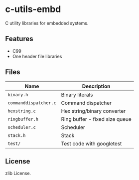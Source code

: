 # c-utils-embd

C utility libraries for embedded systems.

## Features

- C99
- One header file libraries

## Files

Name                  |Description
----------------------|-------------------------------
`binary.h`            |Binary literals
`commanddispatcher.c` |Command dispatcher
`hexstring.c`         |Hex string/binary converter
`ringbuffer.h`        |Ring buffer - fixed size queue
`scheduler.c`         |Scheduler
`stack.h`             |Stack
`test/`               |Test code with googletest

## License

zlib License.
